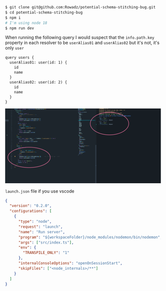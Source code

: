 ```bash
$ git clone git@github.com:Rowadz/potential-schema-stitching-bug.git
$ cd potential-schema-stitching-bug
$ npm i
# I'm using node 18
$ npm run dev
```

When running the following query I would suspect that the `info.path.key` property in each resolver to be `userAlias01` and `userAlias02` but it's not, it's only `user`

```gql
query users {
  userAlias01: user(id: 1) {
    id
    name
  }
  userAlias02: user(id: 2) {
    id
    name
  }
}
```

<img src="./logs.png" />

`launch.json` file if you use vscode

```json
{
  "version": "0.2.0",
  "configurations": [
    {
      "type": "node",
      "request": "launch",
      "name": "Run server",
      "program": "${workspaceFolder}/node_modules/nodemon/bin/nodemon",
      "args": ["src/index.ts"],
      "env": {
        "TRANSPILE_ONLY": "1"
      },
      "internalConsoleOptions": "openOnSessionStart",
      "skipFiles": ["<node_internals>/**"]
    }
  ]
}
```

